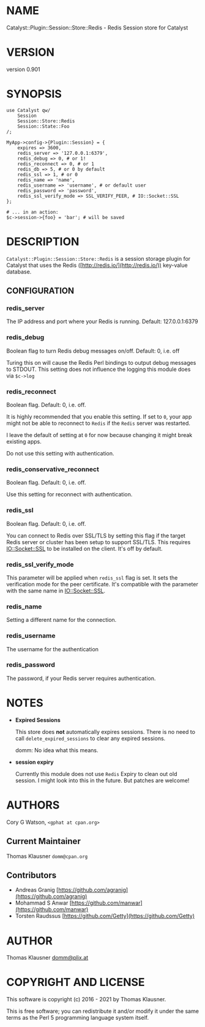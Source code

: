 # NAME

Catalyst::Plugin::Session::Store::Redis - Redis Session store for Catalyst

# VERSION

version 0.901

# SYNOPSIS

    use Catalyst qw/
        Session
        Session::Store::Redis
        Session::State::Foo
    /;
    
    MyApp->config->{Plugin::Session} = {
        expires => 3600,
        redis_server => '127.0.0.1:6379',
        redis_debug => 0, # or 1!
        redis_reconnect => 0, # or 1
        redis_db => 5, # or 0 by default
        redis_ssl => 1, # or 0
        redis_name => 'name',
        redis_username => 'username', # or default user
        redis_password => 'password',
        redis_ssl_verify_mode => SSL_VERIFY_PEER, # IO::Socket::SSL
    };

    # ... in an action:
    $c->session->{foo} = 'bar'; # will be saved

# DESCRIPTION

`Catalyst::Plugin::Session::Store::Redis` is a session storage plugin for
Catalyst that uses the Redis ([http://redis.io/](http://redis.io/)) key-value
database.

## CONFIGURATION

### redis\_server

The IP address and port where your Redis is running. Default: 127.0.0.1:6379

### redis\_debug

Boolean flag to turn Redis debug messages on/off. Default: 0, i.e. off

Turing this on will cause the Redis Perl bindings to output debug
messages to STDOUT. This setting does not influence the logging this
module does via `$c->log`

### redis\_reconnect

Boolean flag. Default: 0, i.e. off.

It is highly recommended that you enable this setting. If set to `0`,
your app might not be able to reconnect to `Redis` if the `Redis`
server was restarted.

I leave the default of setting at `0` for now because changing it
might break existing apps.

Do not use this setting with authentication.

### redis\_conservative\_reconnect

Boolean flag. Default: 0, i.e. off.

Use this setting for reconnect with authentication.

### redis\_ssl

Boolean flag. Default: 0, i.e. off.

You can connect to Redis over SSL/TLS by setting this flag if the
target Redis server or cluster has been setup to support SSL/TLS.
This requires [IO::Socket::SSL](https://metacpan.org/pod/IO%3A%3ASocket%3A%3ASSL) to be installed on the client. It's off by default.

### redis\_ssl\_verify\_mode

This parameter will be applied when `redis_ssl` flag is set. It sets
the verification mode for the peer certificate. It's compatible with
the parameter with the same name in [IO::Socket::SSL](https://metacpan.org/pod/IO%3A%3ASocket%3A%3ASSL).

### redis\_name

Setting a different name for the connection.

### redis\_username

The username for the authentication

### redis\_password

The password, if your Redis server requires authentication.

# NOTES

- **Expired Sessions**

    This store does **not** automatically expires sessions.  There is no need to
    call `delete_expired_sessions` to clear any expired sessions.

    domm: No idea what this means.

- **session expiry**

    Currently this module does not use `Redis` Expiry to clean out old
    session. I might look into this in the future. But patches are welcome!

# AUTHORS

Cory G Watson, `<gphat at cpan.org>`

## Current Maintainer

Thomas Klausner `domm@cpan.org`

## Contributors

- Andreas Granig [https://github.com/agranig](https://github.com/agranig)
- Mohammad S Anwar [https://github.com/manwar](https://github.com/manwar)
- Torsten Raudssus [https://github.com/Getty](https://github.com/Getty)

# AUTHOR

Thomas Klausner <domm@plix.at>

# COPYRIGHT AND LICENSE

This software is copyright (c) 2016 - 2021 by Thomas Klausner.

This is free software; you can redistribute it and/or modify it under
the same terms as the Perl 5 programming language system itself.
